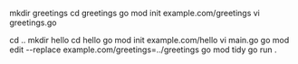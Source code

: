 mkdir greetings
cd greetings
go mod init example.com/greetings
vi greetings.go

cd ..
mkdir hello
cd hello
go mod init example.com/hello
vi main.go
go mod edit --replace example.com/greetings=../greetings
go mod tidy
go run .
